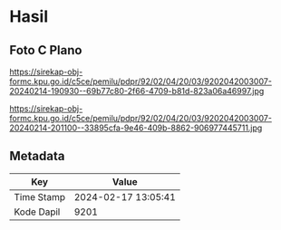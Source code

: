 # Hasil

## Foto C Plano

https://sirekap-obj-formc.kpu.go.id/c5ce/pemilu/pdpr/92/02/04/20/03/9202042003007-20240214-190930--69b77c80-2f66-4709-b81d-823a06a46997.jpg

https://sirekap-obj-formc.kpu.go.id/c5ce/pemilu/pdpr/92/02/04/20/03/9202042003007-20240214-201100--33895cfa-9e46-409b-8862-906977445711.jpg


## Metadata

| Key        | Value               |
| ---------- | ------------------- |
| Time Stamp | 2024-02-17 13:05:41 |
| Kode Dapil | 9201                |



